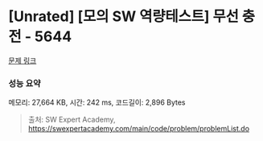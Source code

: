 # [Unrated] [모의 SW 역량테스트] 무선 충전 - 5644 

[문제 링크](https://swexpertacademy.com/main/code/problem/problemDetail.do?contestProbId=AWXRDL1aeugDFAUo) 

### 성능 요약

메모리: 27,664 KB, 시간: 242 ms, 코드길이: 2,896 Bytes



> 출처: SW Expert Academy, https://swexpertacademy.com/main/code/problem/problemList.do